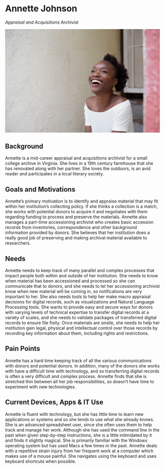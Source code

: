# Annette Johnson

_Appraisal and Acquisitions Archivist_

![persona image](img/annette-johnson.jpg)

## Background

Annette is a mid-career appraisal and acquisitions archivist for a small college archive in Virginia. She lives in a 19th century farmhouse that she has renovated along with her partner. She loves the outdoors, is an avid reader and participates in a local literary society.

## Goals and Motivations

Annette’s primary motivation is to identify and appraise material that may fit within her institution’s collecting policy. If she thinks a collection is a match, she works with potential donors to acquire it and negotiates with them regarding funding to process and preserve the materials. Annette also manages a part-time accessioning archivist who creates basic accession records from inventories, correspondence and other background information provided by donors. She believes that her institution does a really good job of preserving and making archival material available to researchers.

## Needs

Annette needs to keep track of many parallel and complex processes that impact people both within and outside of her institution. She needs to know when material has been accessioned and processed so she can communicate that to donors, and she needs to let her accessioning archivist know when new material will be coming in, so notifications are very important to her. She also needs tools to help her make macro appraisal decisions for digital records, such as visualizations and Natural Language Processing tools. She wants to provide easy and secure ways for donors with varying levels of technical expertise to transfer digital records at a variety of scales, and she needs to validate packages of transferred digital records to ensure file fixity. Once materials are onsite, she needs to help her institution gain legal, physical and intellectual control over those records by recording key information about them, including rights and restrictions.

## Pain Points

Annette has a hard time keeping track of all the various communications with donors and potential donors. In addition, many of the donors she works with have a difficult time with technology, and so transferring digital records is often a very difficult and complex process. Annette finds that she is stretched thin between all her job responsibilities, so doesn’t have time to experiment with new technologies.

## Current Devices, Apps & IT Use

Annette is fluent with technology, but she has little time to learn new applications or systems and so she tends to use what she already knows. She is an advanced spreadsheet user, since she often uses them to help track and manage her work. Although she has used the command line in the past when given step-by-step instructions, she is a little intimidated by it and finds it slightly magical. She is primarily familiar with the Windows operating system but has used Macs a few times in the past. Annette deals with a repetitive strain injury from her frequent work at a computer which makes use of a mouse painful. She navigates using the keyboard and uses keyboard shortcuts when possible.
